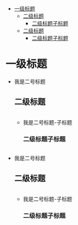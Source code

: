- [一级标题](#1)
  - [二级标题](#1.1)
    - [二级标题子标题](#1.1.1)
  - [二级标题](#1.2)
    - [二级标题子标题](#1.2.1)


<h1 id="1">一级标题</h1>

- 我是二号标题
  <h2 id="1.1">二级标题</h2>
  
  ``` yaml
  
  ```
  
  - 我是二号标题-子标题
    <h3 id="1.1.1">二级标题子标题</h3>    
    
    ``` yaml
    
    ```

- 我是二号标题
  <h2 id="1.2">二级标题</h2>
  
  ``` yaml
  
  ```
  
  - 我是二号标题-子标题
    <h3 id="1.2.1">二级标题子标题</h3>
    
    ``` yaml
    
    ```
